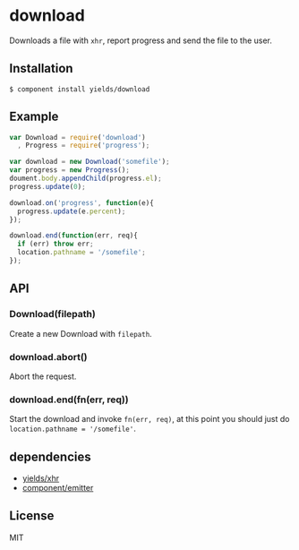 
# download

  Downloads a file with `xhr`, report progress and send the file to the user.

## Installation

    $ component install yields/download

## Example

```js
var Download = require('download')
  , Progress = require('progress');

var download = new Download('somefile');
var progress = new Progress();
doument.body.appendChild(progress.el);
progress.update(0);

download.on('progress', function(e){
  progress.update(e.percent);
});

download.end(function(err, req){
  if (err) throw err;
  location.pathname = '/somefile';
});
```

## API

### Download(filepath)

Create a new Download with `filepath`.

### download.abort()

Abort the request.

### download.end(fn(err, req))

Start the download and invoke `fn(err, req)`, at this point you should just do `location.pathname = '/somefile'`.

## dependencies

  - [yields/xhr](https://github.com/yields/xhr)
  - [component/emitter](https://github.com/component/emitter)

## License

  MIT
